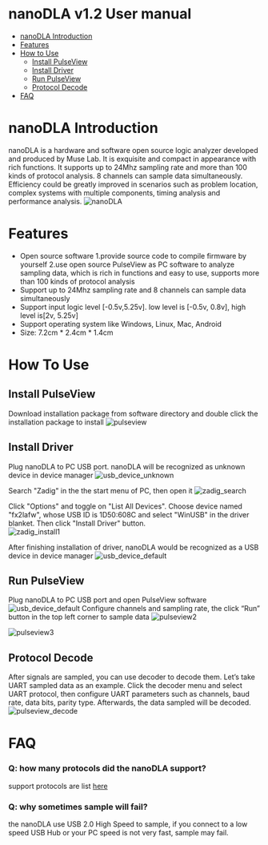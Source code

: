 # nanoDLA v1.2 User manual
* [nanoDLA Introduction](#nanodla-introduction) 
* [Features](#features)
* [How to Use](#how-to-use)
    * [Install PulseView](#install-pulseview)
    * [Install Driver](#install-driver)
    * [Run PulseView](#run-pulseview)
    * [Protocol Decode](#protocol-decode)
* [FAQ](#faq)
# nanoDLA Introduction
nanoDLA is a hardware and software open source logic analyzer developed and produced by Muse Lab. It is exquisite and compact in appearance with rich functions. It supports up to 24Mhz sampling rate and more than 100 kinds of protocol analysis. 8 channels can sample data simultaneously. Efficiency could be greatly improved in scenarios such as problem location, complex systems with multiple components, timing analysis and performance analysis.
![nanoDLA](https://github.com/wuxx/nanoDLA/blob/master/doc/nanoDLA_400x400.jpg)

# Features
- Open source software
1.provide source code to compile firmware by yourself
2.use open source PulseView as PC software to analyze sampling data, which is rich in functions and easy to use, supports more than 100 kinds of protocol analysis
- Support up to 24Mhz sampling rate and 8 channels can sample data simultaneously
- Support input logic level [-0.5v,5.25v]. low level is [-0.5v, 0.8v], high level is[2v, 5.25v]
- Support operating system like Windows, Linux, Mac, Android
- Size: 7.2cm * 2.4cm * 1.4cm

# How To Use

## Install PulseView 
Download installation package from software directory and double click the installation package to install
![pulseview](https://github.com/wuxx/nanoDLA/blob/master/doc/pulseview.png)

## Install Driver
Plug nanoDLA to PC USB port. nanoDLA will be recognized as unknown device in device manager
![usb_device_unknown](https://github.com/wuxx/nanoDLA/blob/master/doc/usb_device_unknown_v1.2.png)  
  
Search "Zadig" in the the start menu of PC, then open it
![zadig_search](https://github.com/wuxx/nanoDLA/blob/master/doc/zadig_search.png)  
 
Click "Options" and toggle on "List All Devices". Choose device named "fx2lafw", whose USB ID is 1D50:608C and select "WinUSB" in the driver blanket. Then click "Install Driver" button.   
![zadig_install1](https://github.com/wuxx/nanoDLA/blob/master/doc/zadig_install1_v1.2.png)  
  
After finishing installation of driver, nanoDLA would be recognized as a USB device in device manager
![usb_device_default](https://github.com/wuxx/nanoDLA/blob/master/doc/usb_device_default_v1.2.png)

## Run PulseView
Plug nanoDLA to PC USB port and open PulseView software
![usb_device_default](https://github.com/wuxx/nanoDLA/blob/master/doc/usb_device_fx2lafw.png)
Configure channels and sampling rate, the click “Run” button in the top left corner to sample data
![pulseview2](https://github.com/wuxx/nanoDLA/blob/master/doc/pulseview2.png)
  
![pulseview3](https://github.com/wuxx/nanoDLA/blob/master/doc/pulseview3.png)

## Protocol Decode
After signals are sampled, you can use decoder to decode them. Let’s take UART sampled data as an example. Click the decoder menu and select UART protocol, then configure UART parameters such as channels, baud rate, data bits, parity type. Afterwards, the data sampled will be decoded.
![pulseview_decode](https://github.com/wuxx/nanoDLA/blob/master/doc/pulseview_decode.png)


# FAQ
### Q: how many protocols did the nanoDLA support?
support protocols are list [here](https://github.com/wuxx/nanoDLA/blob/master/decoder_list.md)
### Q: why sometimes sample will fail?
the nanoDLA use USB 2.0 High Speed to sample, if you connect to a low speed USB Hub or your PC speed is not very fast, sample may fail.
